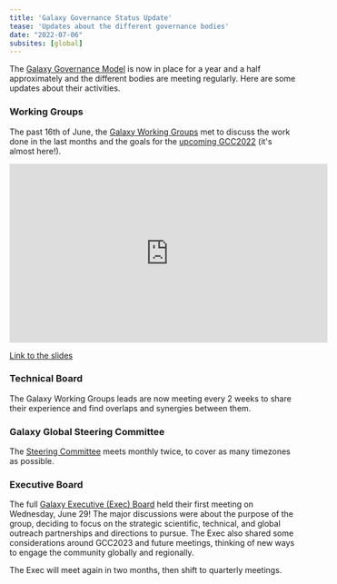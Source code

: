 ```yaml
---
title: 'Galaxy Governance Status Update'
tease: 'Updates about the different governance bodies'
date: "2022-07-06"
subsites: [global]
---
```


The [Galaxy Governance Model](https://galaxyproject.org/community/governance/) is now in place for a year and a half approximately and the different bodies are meeting regularly. Here are some updates about their activities.

### Working Groups

The past 16th of June, the [Galaxy Working Groups](https://galaxyproject.org/community/wg/) met to discuss the work done in the last months and the goals for the [upcoming GCC2022](https://galaxyproject.org/events/gcc2022/) (it's almost here!).

<iframe width="560" height="315" src="https://www.youtube.com/embed/DRPya8NWhuU" title="YouTube video player" frameborder="0" allow="accelerometer; autoplay; clipboard-write; encrypted-media; gyroscope; picture-in-picture" allowfullscreen></iframe>

[Link to the slides](https://docs.google.com/presentation/d/1IH796XP60CKard4osfRpDhIXbcN59OgQRWqYYDZifa0/edit#slide=id.g129dc257f37_0_118)


### Technical Board

The Galaxy Working Groups leads are now meeting every 2 weeks to share their experience and find overlaps and synergies between them.

### Galaxy Global Steering Committee

The [Steering Committee](https://galaxyproject.org/community/steering/) meets monthly twice, to cover as many timezones as possible. 

### Executive Board

The full [Galaxy Executive (Exec) Board](https://galaxyproject.org/community/exec/) held their first meeting on Wednesday, June 29! The major discussions were about the purpose of the group, deciding to focus on the strategic scientific, technical, and global outreach partnerships and directions to pursue. The Exec also shared some considerations around GCC2023 and future meetings, thinking of new ways to engage the community globally and regionally.

The Exec will meet again in two months, then shift to quarterly meetings.

